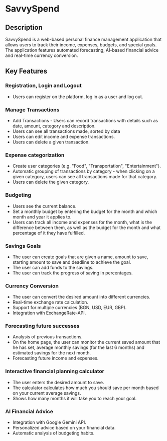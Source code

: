 # **SavvySpend**

## Description

 SavvySpend is a web-based personal finance management application that allows users to track their income, expenses, budgets, and special goals. The application features automated forecasting, AI-based financial advice and real-time currency conversion.

## Key Features

### Registration, Login and Logout

- Users can register on the platform, log in as a user and log out.

### Manage Transactions

- Add Transactions - Users can record transactions with details such as date, amount, category and description.
- Users can see all transactions made, sorted by data
- Users can edit income and expense transactions.
- Users can delete a given transaction.

### Expense categorization

- Create user categories (e.g. "Food", "Transportation", "Entertainment").
- Automatic grouping of transactions by category - when clicking on a given category, users can see all transactions made for that category.
- Users can delete the given category.

### Budgeting

- Users see the current balance.
- Set a monthly budget by entering the budget for the month and which month and year it applies to.
- Users can track all income and expenses for the month, what is the difference between them, as well as the budget for the month and what percentage of it they have fulfilled.

### Savings Goals

- The user can create goals that are given a name, amount to save, starting amount to save and deadline to achieve the goal.
- The user can add funds to the savings.
- The user can track the progress of saving in percentages.

### Currency Conversion

- The user can convert the desired amount into different currencies.
- Real-time exchange rate calculation.
- Support for multiple currencies (BGN, USD, EUR, GBP).
- Integration with ExchangeRate-API.

### Forecasting future successes

- Analysis of previous transactions.
- On the home page, the user can monitor the current saved amount that he has set, average monthly savings (for the last 6 months) and estimated savings for the next month.
- Forecasting future income and expenses.

### Interactive financial planning calculator

- The user enters the desired amount to save.
- The calculator calculates how much you should save per month based on your current average savings.
- Shows how many months it will take you to reach your goal.

### AI Financial Advice

- Integration with Google Gemini API.
- Personalized advice based on your financial data.
- Automatic analysis of budgeting habits.